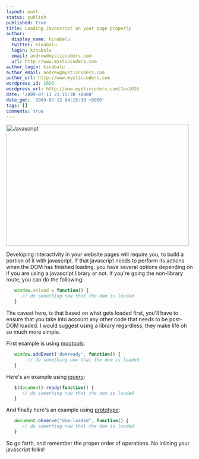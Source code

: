 ```yaml
---
layout: post
status: publish
published: true
title: Loading Javascript on your page properly
author:
  display_name: kinabalu
  twitter: kinabalu
  login: kinabalu
  email: andrew@mysticcoders.com
  url: http://www.mysticcoders.com
author_login: kinabalu
author_email: andrew@mysticcoders.com
author_url: http://www.mysticcoders.com
wordpress_id: 1026
wordpress_url: http://www.mysticcoders.com/?p=1026
date: '2009-07-11 21:15:30 +0000'
date_gmt: '2009-07-12 04:15:30 +0000'
tags: []
comments: true
---
```

<img src="http://www.mysticcoders.com/wp-content/uploads/2009/07/3367743012_7a668400b0_b.jpg" alt="Javascript " title="Javascript " width="492" height="327" class="alignnone size-full wp-image-1059" />

Developing interactivity in your website pages will require you, to build a portion of it with javascript.  If that javascript needs to perform its actions when the DOM has finished loading, you have several options depending on if you are using a javascript library or not.  If you're going the non-library route, you can do the following:<a id="more"></a><a id="more-1026"></a>

``` javascript
   window.onload = function() {
      // do something now that the dom is loaded
   }
```

The caveat here, is that based on what gets loaded first, you'll have to ensure that you take into account any other code that needs to be post-DOM loaded.  I would suggest using a library regardless, they make life oh so much more simple.

First example is using <a href="http://mootools.net/" target="_blank">mootools</a>:

``` javascript
   window.addEvent('domready', function() {
        // do something now that the dom is loaded
   }
```

Here's an example using <a href="http://jquery.com/" target="_blank">jquery</a>:

``` javascript
   $(document).ready(function() {
      // do something now that the dom is loaded
   }
```

And finally here's an example using <a href="http://www.prototypejs.org/" target="_blank">prototype</a>:

``` javascript
   document.observe("dom:loaded", function() {
      // do something now that the dom is loaded
   }
```

So go forth, and remember the proper order of operations.  No inlining your javascript folks!
